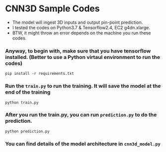 # CNN3D Sample Codes

- The model will ingest 3D inputs and output pin-point prediction.
- I tested the codes on Python3.7 & Tensorflow2.4, EC2 g4dn.xlarge.
- BTW, it might throw an error depends on the machine you run these codes.

### Anyway, to begin with, make sure that you have tensorflow installed. (Better to use a Python virtaul environment to run the codes)
```
pip install -r requirements.txt
```

### Run the `train.py` to run the training. It will save the model at the end of the training
```
python train.py
```

### After you run the train.py, you can run `prediction.py` to do the prediction.
```
python prediction.py
```

### You can find details of the model architecture in `cnn3d_model.py`
